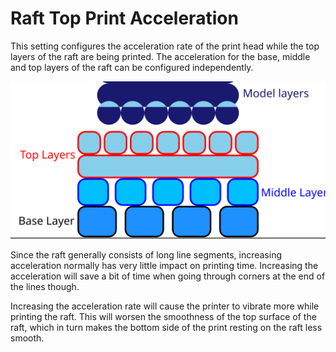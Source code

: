 Raft Top Print Acceleration
====
This setting configures the acceleration rate of the print head while the top layers of the raft are being printed. The acceleration for the base, middle and top layers of the raft can be configured independently.

![Where the top layers are located in the raft](images/raft_dimensions_simplified.svg)

Since the raft generally consists of long line segments, increasing acceleration normally has very little impact on printing time. Increasing the acceleration will save a bit of time when going through corners at the end of the lines though.

Increasing the acceleration rate will cause the printer to vibrate more while printing the raft. This will worsen the smoothness of the top surface of the raft, which in turn makes the bottom side of the print resting on the raft less smooth.
